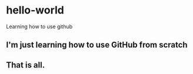 # hello-world
Learning how to use github

## I'm just learning how to use GitHub from scratch
## That is all. 
